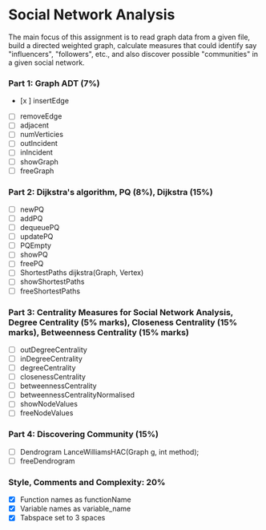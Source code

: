 # Social Network Analysis
The main focus of this assignment is to read graph data from a given file, build a directed weighted graph, calculate measures that could identify say "influencers", "followers", etc., and also discover possible "communities" in a given social network.

### Part 1: Graph ADT (7%)
- [x ] insertEdge
- [ ] removeEdge
- [ ] adjacent
- [ ] numVerticies
- [ ] outIncident
- [ ] inIncident
- [ ] showGraph
- [ ] freeGraph

### Part 2: Dijkstra's algorithm, PQ (8%), Dijkstra (15%)
- [ ] newPQ
- [ ] addPQ
- [ ] dequeuePQ
- [ ] updatePQ
- [ ] PQEmpty
- [ ] showPQ
- [ ] freePQ
- [ ] ShortestPaths dijkstra(Graph, Vertex)
- [ ] showShortestPaths
- [ ] freeShortestPaths

### Part 3: Centrality Measures for Social Network Analysis, Degree Centrality (5% marks), Closeness Centrality (15% marks), Betweenness Centrality (15% marks)
- [ ] outDegreeCentrality
- [ ] inDegreeCentrality
- [ ] degreeCentrality
- [ ] closenessCentrality
- [ ] betweennessCentrality
- [ ] betweennessCentralityNormalised
- [ ] showNodeValues
- [ ] freeNodeValues

### Part 4: Discovering Community (15%)
- [ ] Dendrogram LanceWilliamsHAC(Graph g, int method);
- [ ] freeDendrogram

### Style, Comments and Complexity: 20%
- [x] Function names as functionName
- [x] Variable names as variable_name
- [x] Tabspace set to 3 spaces
